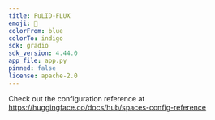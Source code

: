 ```yaml
---
title: PuLID-FLUX
emoji: 🤗
colorFrom: blue
colorTo: indigo
sdk: gradio
sdk_version: 4.44.0
app_file: app.py
pinned: false
license: apache-2.0
---
```


Check out the configuration reference at https://huggingface.co/docs/hub/spaces-config-reference